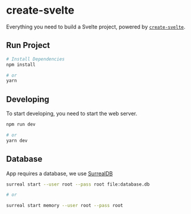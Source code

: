 # create-svelte

Everything you need to build a Svelte project, powered by [`create-svelte`](https://github.com/sveltejs/kit/tree/master/packages/create-svelte).

## Run Project

```bash
# Install Dependencies
npm install

# or
yarn
```

## Developing
To start developing, you need to start the web server.
```bash
npm run dev

# or
yarn dev
```

## Database
App requires a database, we use [SurrealDB](https://surrealdb.com/)
```bash
surreal start --user root --pass root file:database.db

# or 

surreal start memory --user root --pass root
```
